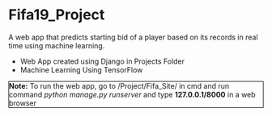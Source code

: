 # Fifa19_Project
 A web app that predicts starting bid of a player based on its records in real time using machine learning.
<ul>
<li>
  Web App created using Django in Projects Folder
</li>
<li>
  Machine Learning Using TensorFlow
</li>
</ul>
<div style="border:1px solid black">
<strong>Note:</strong> To run the web app, go to /Project/Fifa_Site/ in cmd and run command <em>python manage.py runserver</em> and type <strong>127.0.0.1/8000</strong> in a web browser
</div>
